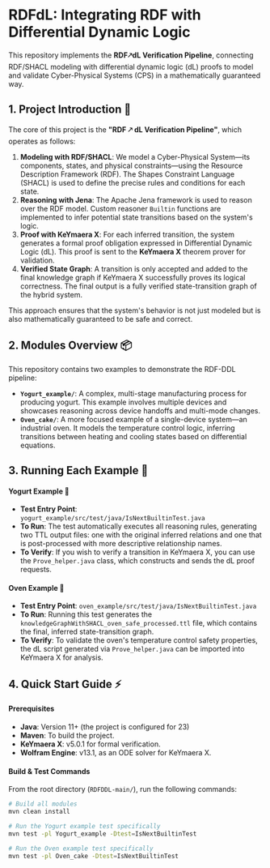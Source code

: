 # RDFdL: Integrating RDF with Differential Dynamic Logic

This repository implements the **RDF🡕dL Verification Pipeline**, connecting RDF/SHACL modeling with differential dynamic logic (dL) proofs to model and validate Cyber-Physical Systems (CPS) in a mathematically guaranteed way.

## 1. Project Introduction 📜

The core of this project is the **"RDF 🡕 dL Verification Pipeline"**, which operates as follows:

1.  **Modeling with RDF/SHACL**: We model a Cyber-Physical System—its components, states, and physical constraints—using the Resource Description Framework (RDF). The Shapes Constraint Language (SHACL) is used to define the precise rules and conditions for each state.
2.  **Reasoning with Jena**: The Apache Jena framework is used to reason over the RDF model. Custom reasoner `Builtin` functions are implemented to infer potential state transitions based on the system's logic.
3.  **Proof with KeYmaera X**: For each inferred transition, the system generates a formal proof obligation expressed in Differential Dynamic Logic (dL). This proof is sent to the **KeYmaera X** theorem prover for validation.
4.  **Verified State Graph**: A transition is only accepted and added to the final knowledge graph if KeYmaera X successfully proves its logical correctness. The final output is a fully verified state-transition graph of the hybrid system.

This approach ensures that the system's behavior is not just modeled but is also mathematically guaranteed to be safe and correct.

## 2. Modules Overview 📦

This repository contains two examples to demonstrate the RDF-DDL pipeline:

* **`Yogurt_example/`**: A complex, multi-stage manufacturing process for producing yogurt. This example involves multiple devices and showcases reasoning across device handoffs and multi-mode changes.
* **`Oven_cake/`**: A more focused example of a single-device system—an industrial oven. It models the temperature control logic, inferring transitions between heating and cooling states based on differential equations.

## 3. Running Each Example 🚀

#### Yogurt Example 🍦

* **Test Entry Point**: `yogurt_example/src/test/java/IsNextBuiltinTest.java`
* **To Run**: The test automatically executes all reasoning rules, generating two TTL output files: one with the original inferred relations and one that is post-processed with more descriptive relationship names.
* **To Verify**: If you wish to verify a transition in KeYmaera X, you can use the `Prove_helper.java` class, which constructs and sends the dL proof requests.

#### Oven Example 🍰

* **Test Entry Point**: `oven_example/src/test/java/IsNextBuiltinTest.java`
* **To Run**: Running this test generates the `knowledgeGraphWithSHACL_oven_safe_processed.ttl` file, which contains the final, inferred state-transition graph.
* **To Verify**: To validate the oven's temperature control safety properties, the dL script generated via `Prove_helper.java` can be imported into KeYmaera X for analysis.

## 4. Quick Start Guide ⚡

#### Prerequisites
* **Java**: Version 11+ (the project is configured for 23)
* **Maven**: To build the project.
* **KeYmaera X**: v5.0.1 for formal verification.
* **Wolfram Engine**: v13.1, as an ODE solver for KeYmaera X.

#### Build & Test Commands
From the root directory (`RDFDDL-main/`), run the following commands:

```bash
# Build all modules
mvn clean install

# Run the Yogurt example test specifically
mvn test -pl Yogurt_example -Dtest=IsNextBuiltinTest

# Run the Oven example test specifically
mvn test -pl Oven_cake -Dtest=IsNextBuiltinTest